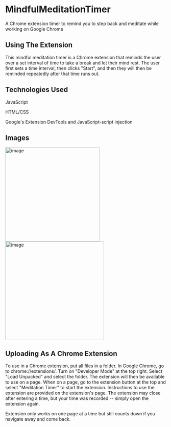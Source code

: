 # MindfulMeditationTimer
A Chrome extension timer to remind you to step back and meditate while working on Google Chrome

## Using The Extension 
This mindful meditation timer is a Chrome extension that reminds the user over a set interval of time to take a break and let their mind rest. The user first sets a time interval, then clicks "Start", and then they will then be reminded repeatedly after that time runs out. 

## Technologies Used
JavaScript

HTML/CSS

Google's Extension DevTools and JavaScript-script injection

## Images
<img width="295" alt="image" src="https://github.com/theNatePi/MindfulMeditationTimer/assets/78774649/d9c46567-b605-4b26-8df4-524a7d71ca1c">
<img width="309" alt="image" src="https://github.com/theNatePi/MindfulMeditationTimer/assets/78774649/a016a2a9-41a2-4bb2-a10d-cd155bfb6f4b">

## Uploading As A Chrome Extension 
To use in a Chrome extension, put all files in a folder. In Google Chrome, go to chrome://extensions/. Turn on "Developer Mode" at the top right. Select "Load Unpacked" and select the folder. The extension will then be available to use on a page. When on a page, go to the extension button at the top and select "Meditation Timer" to start the extension. Instructions to use the extension are provided on the extension's page. The extension may close after entering a time, but your time was recorded -- simply open the extension again.

Extension only works on one page at a time but still counts down if you navigate away and come back.
